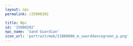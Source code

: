 ```yaml
---
layout: npc
permalink: /25000202

title: Npc
id: '25000202'
npc_name: 'Sand Guardian'
icon_url: 'portrait/mob/21000686_m_sworddancegreen_p.png'
---
```

